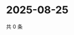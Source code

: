 # 2025-08-25

共 0 条

<!-- BEGIN ZHIHUVIDEO -->
<!-- 最后更新时间 Mon Aug 25 2025 08:56:10 GMT+0800 (China Standard Time) -->

<!-- END ZHIHUVIDEO -->
